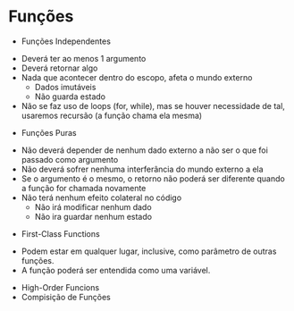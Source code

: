 # Funções

* Funções Independentes

- Deverá ter ao menos 1 argumento
- Deverá retornar algo
- Nada que acontecer dentro do escopo, afeta o mundo externo
    - Dados imutáveis
    - Não guarda estado
- Não se faz uso de loops (for, while), mas se houver necessidade de tal, usaremos recursão (a função chama ela mesma)

* Funções Puras

- Não deverá depender de nenhum dado externo a não ser o que foi passado como argumento
- Não deverá sofrer nenhuma interferância do mundo externo a ela
- Se o argumento é o mesmo, o retorno não poderá ser diferente quando a função for chamada novamente
- Não terá nenhum efeito colateral no código
    - Não irá modificar nenhum dado
    - Não ira guardar nenhum estado

* First-Class Functions
- Podem estar em qualquer lugar, inclusive, como parâmetro de outras funções.
- A função poderá ser entendida como uma variável.
    
* High-Order Funcions
* Compisição de Funções